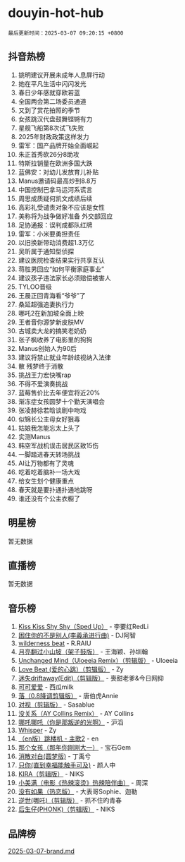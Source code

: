 # douyin-hot-hub

`最后更新时间：2025-03-07 09:20:15 +0800`

## 抖音热榜

1. 姚明建议开展未成年人息屏行动
1. 她在平凡生活中闪闪发光
1. 春日少年感就穿欧若蓝
1. 全国两会第二场委员通道
1. 又到了赏花拍照的季节
1. 女孩跳汉代盘鼓舞铿锵有力
1. 星舰飞船第8次试飞失败
1. 2025年财政政策这样发力
1. 雷军：国产品牌开始全面崛起
1. 朱正首秀砍26分8助攻
1. 特斯拉销量在欧洲多国大跌
1. 蓝佛安：对幼儿发放育儿补贴
1. Manus邀请码最高炒到8.8万
1. 中国控制巴拿马运河系谎言
1. 周思成质疑何凯文成绩后续
1. 高彩礼受谴责对象不应该是女性
1. 美称将为战争做好准备 外交部回应
1. 足协通报：误判成都队红牌
1. 雷军：小米要勇担责任
1. 以旧换新带动消费超1.3万亿
1. 吴昕属于通知型侦探
1. 建议医院检查结果实行共享互认
1. 蒋胜男回应“如何平衡家庭事业”
1. 建议孩子违法家长必须赔偿被害人
1. TYLOO晋级
1. 王晨正回青海看“爷爷”了
1. 桑延超强追妻执行力
1. 哪吒2在新加坡全面上映
1. 王者音你源梦新皮肤MV
1. 古城卖大龙的搞笑老奶奶
1. 张子枫收养了电影里的狗狗
1. Manus创始人为90后
1. 建议将禁止就业年龄歧视纳入法律
1. 散 残梦终于消散
1. 挑战王力宏快嘴rap
1. 不得不爱演奏挑战
1. 蓝莓售价比去年便宜将近20%
1. 渐冻症女孩圆梦十个勤天演唱会
1. 张凌赫徐若晗谈剧中吻戏
1. 似锦长公主母女好狠毒
1. 姑娘我怎能忘太上头了
1. 实测Manus
1. 韩空军战机误击居民区致15伤
1. 一脚踏进春天转场挑战
1. AI让万物都有了灵魂
1. 吃着吃着脑补一场大戏
1. 给女生划个健康重点
1. 春天就是要扑通扑通地跳呀
1. 谁还没有个公主衣橱了

## 明星榜

暂无数据

## 直播榜

暂无数据

## 音乐榜

1. [Kiss Kiss Shy Shy（Sped Up）](https://sf3-cdn-tos.douyinstatic.com/obj/tos-cn-ve-2774/oYpXDAeGgQK0zfPaji7iKUixpCXFGILeLGmvYA) - 李要红RedLi
1. [困住你的不是别人(李羲承进行曲)](https://sf3-cdn-tos.douyinstatic.com/obj/tos-cn-ve-2774/okWrrVL1iQGZbfHVeCPAe7IaerYfM2jEQi5mNI) - DJ阿智
1. [wilderness beat](https://sf3-cdn-tos.douyinstatic.com/obj/tos-cn-ve-2774/o0oBmODSFCpfFdLRGzAAFC2ah9AIMEQfAOueVE) - R.RAIU
1. [月亮翻过小山坡（架子鼓版）](https://sf5-hl-cdn-tos.douyinstatic.com/obj/tos-cn-ve-2774/oMNeN2LYSVP6MMtoAQFGfeQDeftQqYPEErIl8Y) - 王海颖、孙圳翰
1. [Unchanged Mind（Uloeeia Remix）（剪辑版）](https://sf3-cdn-tos.douyinstatic.com/obj/tos-cn-ve-2774/oIHYu1YfsziJqmggAqBsXOiiI2Y1QB6I61RsMW) - Uloeeia
1. [Love Beat  (爱的心跳）（剪辑版）](https://sf3-cdn-tos.douyinstatic.com/obj/tos-cn-ve-2774/oUlARwvEINIisZ9nCnKMZiYFGfCCYLtDADDBge) - Zy
1. [迷失driftaway(Edit)（剪辑版）](https://sf5-hl-cdn-tos.douyinstatic.com/obj/tos-cn-ve-2774/ogaa1xGNeFO6FCaMgO8PzzAceEI4fBLDMi15H3) - 喪甜老爹&今日网抑
1. [可可爱爱](https://sf3-cdn-tos.douyinstatic.com/obj/tos-cn-ve-2774/0deb1e75aea643b9927ba26aaafa29dd) - 西瓜milk
1. [落（0.8降调剪辑版）](https://sf3-cdn-tos.douyinstatic.com/obj/tos-cn-ve-2774/ociN0WUv3APijBYr6DUmAHmdkZ5MjM6gIF3iA) - 唐伯虎Annie
1. [对视（剪辑版）](https://sf3-cdn-tos.douyinstatic.com/obj/tos-cn-ve-2774/ogKtIhiB0WfAa18F9z3uWODMtZi2ysB1VuAIsQ) - Sasablue
1. [没关系（AY Collins Remix）](https://sf5-hl-cdn-tos.douyinstatic.com/obj/tos-cn-ve-2774/oIBbI5Ghw4zdUCQMJrDEFaAQilZP3EIDSi7MW) - AY Collins
1. [哪吒哪吒（你是那叛逆的光啊）](https://sf3-cdn-tos.douyinstatic.com/obj/tos-cn-ve-2774/oUkQCgCDnBanFehFEFQDxCQntAOIfp9gyZYFVo) - 沪滔
1. [Whisper](https://sf3-cdn-tos.douyinstatic.com/obj/tos-cn-ve-2774/oEeYKDxIDCFuArkftgkGqCnG7xZtRC2rEMKBQi) - Zy
1. [（en版）跳楼机 - 主歌2](https://sf3-cdn-tos.douyinstatic.com/obj/tos-cn-ve-2774/oklN6GvgQ2L8DpPeaAGf1gPeyKzjXFwHIwoCZv) - en
1. [那个女孩（那年你刚刚大一）](https://sf3-cdn-tos.douyinstatic.com/obj/tos-cn-ve-2774/o4IZw7TlivwiBBBMA2rIgWrGNIrjFroh6bPqQ) - 宝石Gem
1. [消散对白(圆梦版)](https://sf3-cdn-tos.douyinstatic.com/obj/tos-cn-ve-2774/og4jB5I5IizzoZVAAAzWgBMAsMDWoArfwBOiFs) - 丁禹兮
1. [只你(直到幸福能触手可及)](https://sf3-cdn-tos.douyinstatic.com/obj/tos-cn-ve-2774/o0lBkRDzFTeaVSUz3ZZSCBVtZ5DIMQGfgmEAuE) - 颜人中
1. [KIRA（剪辑版）](https://sf3-cdn-tos.douyinstatic.com/obj/tos-cn-ve-2774/o0Bq3TvdHqOfzihWrHyABMociuMA3Inwsbx9Wi) - NIKS
1. [小美满（电影《热辣滚烫》热辣陪伴曲）](https://sf3-cdn-tos.douyinstatic.com/obj/tos-cn-ve-2774/o0GAn2lSgfZIDUgtevCGDQYnFg4CwnrBaxbTZL) - 周深
1. [没有如果（热恋版）](https://sf5-hl-cdn-tos.douyinstatic.com/obj/tos-cn-ve-2774/o4iETqbxIThtCXlBeV0DfAhZsbCFGhagYupnMx) - 大表哥Sophie、迦勒
1. [逆世(哪吒)（剪辑版）](https://sf3-cdn-tos.douyinstatic.com/obj/tos-cn-ve-2774/oMIEZAfEogrLnzfDWMBiZKCWuXIUFLtRDsOFWs) - 抓不住旳青春
1. [后生仔(PHONK)（剪辑版）](https://sf3-cdn-tos.douyinstatic.com/obj/tos-cn-ve-2774/o0TzmfumdQAJ1aGG9F5LfTXIYeGcqYKRPAeFdJ) - NIKS

## 品牌榜

[2025-03-07-brand.md](2025-03-07-brand.md)

